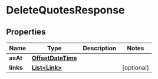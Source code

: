 
# DeleteQuotesResponse

## Properties
Name | Type | Description | Notes
------------ | ------------- | ------------- | -------------
**asAt** | [**OffsetDateTime**](OffsetDateTime.md) |  | 
**links** | [**List&lt;Link&gt;**](Link.md) |  |  [optional]



